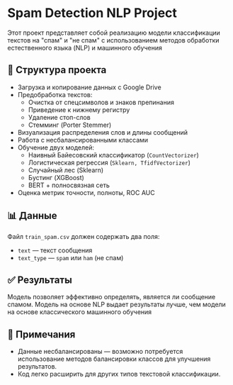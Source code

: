 # Spam Detection NLP Project

Этот проект представляет собой реализацию модели классификации текстов на "спам" и "не спам" с использованием методов обработки естественного языка (NLP) и машинного обучения

## 📂 Структура проекта

- Загрузка и копирование данных с Google Drive
- Предобработка текстов:
  - Очистка от спецсимволов и знаков препинания
  - Приведение к нижнему регистру
  - Удаление стоп-слов
  - Стемминг (Porter Stemmer)
- Визуализация распределения слов и длины сообщений
- Работа с несбалансированными классами
- Обучение двух моделей:
  - Наивный Байесовский классификатор (`CountVectorizer`)
  - Логистическая регрессия (`Sklearn, TfidfVectorizer`)
  - Случайный лес (Sklearn)
  - Бустинг (XGBoost)
  - BERT + полносвязная сеть
- Оценка метрик точности, полноты, ROC AUC

## 📊 Данные

Файл `train_spam.csv` должен содержать два поля:

- `text` — текст сообщения
- `text_type` — `spam` или `ham` (не спам)

## ✅ Результаты

Модель позволяет эффективно определять, является ли сообщение спамом. Модель на основе NLP выдает результаты лучше, чем модели на основе классического машинного обучения

## 📌 Примечания

- Данные несбалансированы — возможно потребуется использование методов балансировки классов для улучшения результатов.
- Код легко расширить для других типов текстовой классификации.
